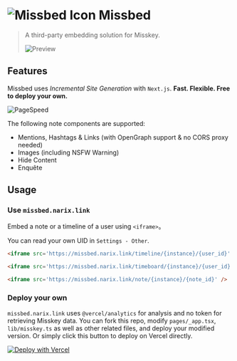 # ![Missbed Icon](https://github.com/NarixHine/missbed/assets/127665924/232af2e8-6851-4c25-9f7f-68fca6aed008) Missbed

> A third-party embedding solution for Misskey.
> 
> ![Preview](https://github.com/NarixHine/missbed/assets/127665924/1935d23f-e348-4b77-acf2-35de8b06706a)

## Features

Missbed uses *Incremental Site Generation* with `Next.js`. **Fast. Flexible. Free to deploy your own.**

![PageSpeed](https://github.com/NarixHine/missbed/assets/127665924/518e01f7-00b6-4e9c-9d91-d72543c6d20d)

The following note components are supported:
- Mentions, Hashtags & Links (with OpenGraph support & no CORS proxy needed)
- Images (including NSFW Warning)
- Hide Content
- Enquête

## Usage

### Use `missbed.narix.link`

Embed a note or a timeline of a user using `<iframe>`。

You can read your own UID in `Settings - Other`.

```html
<iframe src='https://missbed.narix.link/timeline/{instance}/{user_id}' />

<iframe src='https://missbed.narix.link/timeboard/{instance}/{user_id}' />

<iframe src='https://missbed.narix.link/note/{instance}/{note_id}' />
```

### Deploy your own

`missbed.narix.link` uses `@vercel/analytics` for analysis and no token for retrieving Misskey data. You can fork this repo, modify `pages/_app.tsx`, `lib/misskey.ts` as well as other related files, and deploy your modified version. Or simply click this button to deploy on Vercel directly.

[![Deploy with Vercel](https://vercel.com/button)](https://vercel.com/new/clone?repository-url=https%3A%2F%2Fgithub.com%2FNarixHine%2Fmissbed)
